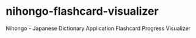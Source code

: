 # nihongo-flashcard-visualizer
Nihongo - Japanese Dictionary Application Flashcard Progress Visualizer
